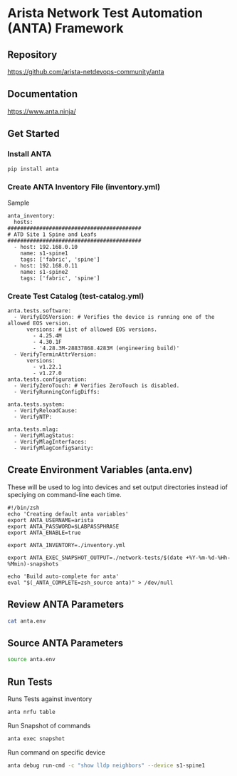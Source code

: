 # Arista Network Test Automation (ANTA) Framework

## Repository

https://github.com/arista-netdevops-community/anta


## Documentation

https://www.anta.ninja/

## Get Started

### Install ANTA

``` bash
pip install anta
```

### Create ANTA Inventory File (inventory.yml)

Sample

```text
anta_inventory:
  hosts:
##########################################
# ATD Site 1 Spine and Leafs
##########################################
  - host: 192.168.0.10
    name: s1-spine1
    tags: ['fabric', 'spine']
  - host: 192.168.0.11
    name: s1-spine2
    tags: ['fabric', 'spine']
```

### Create Test Catalog (test-catalog.yml)

```text
anta.tests.software:
  - VerifyEOSVersion: # Verifies the device is running one of the allowed EOS version.
      versions: # List of allowed EOS versions.
        - 4.25.4M
        - 4.30.1F
        - '4.28.3M-28837868.4283M (engineering build)'
  - VerifyTerminAttrVersion:
      versions:
        - v1.22.1
        - v1.27.0
anta.tests.configuration:
  - VerifyZeroTouch: # Verifies ZeroTouch is disabled.
  - VerifyRunningConfigDiffs:

anta.tests.system:
  - VerifyReloadCause:
  - VerifyNTP:

anta.tests.mlag:
  - VerifyMlagStatus:
  - VerifyMlagInterfaces:
  - VerifyMlagConfigSanity:
```

## Create Environment Variables (anta.env)

These will be used to log into devices and set output directories instead iof speciying on command-line each time.

```text
#!/bin/zsh
echo 'Creating default anta variables'
export ANTA_USERNAME=arista
export ANTA_PASSWORD=$LABPASSPHRASE
export ANTA_ENABLE=true

export ANTA_INVENTORY=./inventory.yml

export ANTA_EXEC_SNAPSHOT_OUTPUT=./network-tests/$(date +%Y-%m-%d-%Hh-%Mmin)-snapshots

echo 'Build auto-complete for anta'
eval "$(_ANTA_COMPLETE=zsh_source anta)" > /dev/null
```

## Review ANTA Parameters

```bash
cat anta.env
```

## Source ANTA Parameters

```bash
source anta.env
```

## Run Tests

Runs Tests against inventory

```bash
anta nrfu table
```

Run Snapshot of commands

```bash
anta exec snapshot
```

Run command on specific device

```bash
anta debug run-cmd -c "show lldp neighbors" --device s1-spine1
```